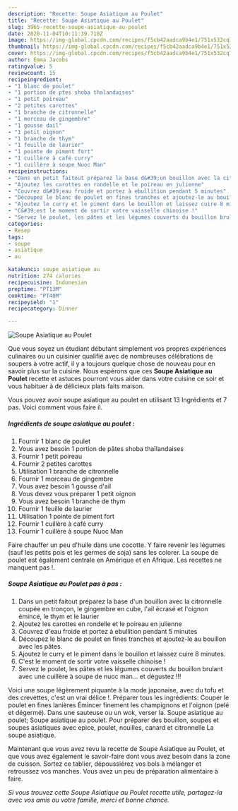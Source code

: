 ```yaml
---
description: "Recette: Soupe Asiatique au Poulet"
title: "Recette: Soupe Asiatique au Poulet"
slug: 3965-recette-soupe-asiatique-au-poulet
date: 2020-11-04T10:11:39.710Z
image: https://img-global.cpcdn.com/recipes/f5cb42aadca9b4e1/751x532cq70/soupe-asiatique-au-poulet-photo-principale-de-la-recette.jpg
thumbnail: https://img-global.cpcdn.com/recipes/f5cb42aadca9b4e1/751x532cq70/soupe-asiatique-au-poulet-photo-principale-de-la-recette.jpg
cover: https://img-global.cpcdn.com/recipes/f5cb42aadca9b4e1/751x532cq70/soupe-asiatique-au-poulet-photo-principale-de-la-recette.jpg
author: Emma Jacobs
ratingvalue: 5
reviewcount: 15
recipeingredient:
- "1 blanc de poulet"
- "1 portion de ptes shoba thalandaises"
- "1 petit poireau"
- "2 petites carottes"
- "1 branche de citronnelle"
- "1 morceau de gingembre"
- "1 gousse dail"
- "1 petit oignon"
- "1 branche de thym"
- "1 feuille de laurier"
- "1 pointe de piment fort"
- "1 cuillère à café curry"
- "1 cuillère à soupe Nuoc Man"
recipeinstructions:
- "Dans un petit faitout préparez la base d&#39;un bouillon avec la citronnelle coupée en tronçon, le gingembre en cube, l&#39;ail écrasé et l&#39;oignon émincé, le thym et le laurier"
- "Ajoutez les carottes en rondelle et le poireau en julienne"
- "Couvrez d&#39;eau froide et portez à ebullition pendant 5 minutes"
- "Découpez le blanc de poulet en fines tranches et ajoutez-le au bouillon avec les pâtes."
- "Ajoutez le curry et le piment dans le bouillon et laissez cuire 8 minutes."
- "C&#39;est le moment de sortir votre vaisselle chinoise !"
- "Servez le poulet, les pâtes et les légumes couverts du bouillon brulant avec une cuillère à soupe de nuoc man... et dégustez !!!"
categories:
- Resep
tags:
- soupe
- asiatique
- au

katakunci: soupe asiatique au 
nutrition: 274 calories
recipecuisine: Indonesian
preptime: "PT13M"
cooktime: "PT40M"
recipeyield: "1"
recipecategory: Dinner

---
```



![Soupe Asiatique au Poulet](https://img-global.cpcdn.com/recipes/f5cb42aadca9b4e1/751x532cq70/soupe-asiatique-au-poulet-photo-principale-de-la-recette.jpg)

Que vous soyez un étudiant débutant simplement vos propres expériences culinaires ou un cuisinier qualifié avec de nombreuses célébrations de soupers à votre actif, il y a toujours quelque chose de nouveau pour en savoir plus sur la cuisine. Nous espérons que ces <strong> Soupe Asiatique au Poulet </strong> recette et astuces pourront vous aider dans votre cuisine ce soir et vous habituer à de délicieux plats faits maison.

<!--inarticleads1-->

Vous pouvez avoir soupe asiatique au poulet en utilisant 13 Ingrédients et 7 pas. Voici comment vous faire il.

##### Ingrédients de soupe asiatique au poulet :

1. Fournir 1 blanc de poulet
1. Vous avez besoin 1 portion de pâtes shoba thaïlandaises
1. Fournir 1 petit poireau
1. Fournir 2 petites carottes
1. Utilisation 1 branche de citronnelle
1. Fournir 1 morceau de gingembre
1. Vous avez besoin 1 gousse d&#39;ail
1. Vous devez vous préparer 1 petit oignon
1. Vous avez besoin 1 branche de thym
1. Fournir 1 feuille de laurier
1. Utilisation 1 pointe de piment fort
1. Fournir 1 cuillère à café curry
1. Fournir 1 cuillère à soupe Nuoc Man


Faire chauffer un peu d&#39;huile dans une cocotte. Y faire revenir les légumes (sauf les petits pois et les germes de soja) sans les colorer. La soupe de poulet est également centrale en Amérique et en Afrique. Les recettes ne manquent pas !. 

<!--inarticleads2-->

##### Soupe Asiatique au Poulet pas à pas :

1. Dans un petit faitout préparez la base d&#39;un bouillon avec la citronnelle coupée en tronçon, le gingembre en cube, l&#39;ail écrasé et l&#39;oignon émincé, le thym et le laurier
1. Ajoutez les carottes en rondelle et le poireau en julienne
1. Couvrez d&#39;eau froide et portez à ebullition pendant 5 minutes
1. Découpez le blanc de poulet en fines tranches et ajoutez-le au bouillon avec les pâtes.
1. Ajoutez le curry et le piment dans le bouillon et laissez cuire 8 minutes.
1. C&#39;est le moment de sortir votre vaisselle chinoise !
1. Servez le poulet, les pâtes et les légumes couverts du bouillon brulant avec une cuillère à soupe de nuoc man... et dégustez !!!


Voici une soupe légèrement piquante à la mode japonaise, avec du tofu et des crevettes, c&#39;est un vrai délice !. Préparer tous les ingrédients: Couper le poulet en fines lanières Émincer finement les champignons et l&#39;oignon (pelé et dégermé). Dans une sauteuse ou un wok, verser la. Soupe asiatique au poulet; Soupe asiatique au poulet. Pour préparer des bouillon, soupes et soupes asiatiques avec epice, poulet, nouilles, canard et citronnelle La soupe asiatique. 

<!--inarticleads1-->

<p>
Maintenant que vous avez revu la recette de Soupe Asiatique au Poulet, et que vous avez également le savoir-faire dont vous avez besoin dans la zone de cuisson. Sortez ce tablier, dépoussiérez vos bols à mélanger et retroussez vos manches. Vous avez un peu de préparation alimentaire à faire.
</p>

<p>
<i>Si vous trouvez cette Soupe Asiatique au Poulet recette utile, partagez-la avec vos amis ou votre famille, merci et bonne chance.</i>
</p>
